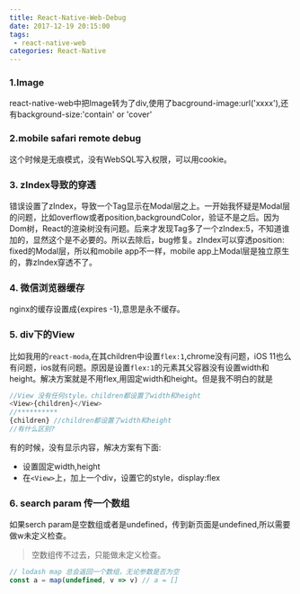 ```yaml
---
title: React-Native-Web-Debug
date: 2017-12-19 20:15:00
tags:
 - react-native-web
categories: React-Native
---
```


### 1.Image
react-native-web中把Image转为了div,使用了bacground-image:url('xxxx'),还有background-size:'contain' or 'cover'

### 2.mobile safari remote debug
这个时候是无痕模式，没有WebSQL写入权限，可以用cookie。

### 3. zIndex导致的穿透
错误设置了zIndex，导致一个Tag显示在Modal层之上。一开始我怀疑是Modal层的问题，比如overflow或者position,backgroundColor，验证不是之后。因为Dom树，React的渲染树没有问题。后来才发现Tag多了一个zIndex:5，不知道谁加的，显然这个是不必要的。所以去除后，bug修复。zIndex可以穿透position: fixed的Modal层，所以和mobile app不一样，mobile app上Modal层是独立原生的，靠zIndex穿透不了。

### 4. 微信浏览器缓存
nginx的缓存设置成{expires -1},意思是永不缓存。

### 5. div下的View
比如我用的`react-moda`,在其children中设置`flex:1`,chrome没有问题，iOS 11也么有问题，ios就有问题。原因是设置`flex:1`的元素其父容器没有设置width和height。解决方案就是不用flex,用固定width和height。但是我不明白的就是
``` js
//View 没有任何style。children都设置了width和height
<View>{children}</View> 
//**********
{children} //children都设置了width和height
//有什么区别?
```
有的时候，没有显示内容，解决方案有下面:

  - 设置固定width,height
  - 在`<View>`上，加上一个div，设置它的style，display:flex

### 6. search param 传一个数组
如果serch param是空数组或者是undefined，传到新页面是undefined,所以需要做w未定义检查。
> 空数组传不过去，只能做未定义检查。
``` js
// lodash map 总会返回一个数组，无论参数是否为空
const a = map(undefined, v => v) // a = []
```